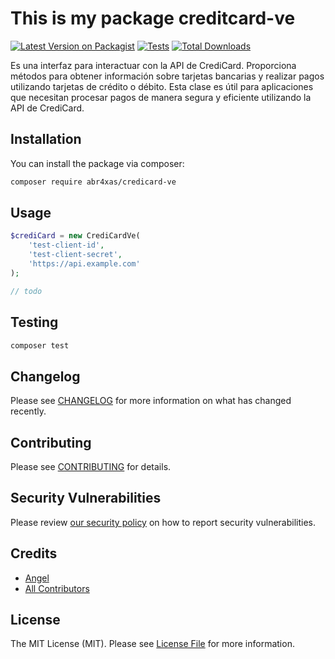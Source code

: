 # This is my package creditcard-ve

[![Latest Version on Packagist](https://img.shields.io/packagist/v/abr4xas/credicard-ve.svg?style=flat-square)](https://packagist.org/packages/abr4xas/credicard-ve)
[![Tests](https://img.shields.io/github/actions/workflow/status/abr4xas/credicard-ve/run-tests.yml?branch=master&label=tests&style=flat-square)](https://github.com/abr4xas/credicard-ve/actions/workflows/run-tests.yml)
[![Total Downloads](https://img.shields.io/packagist/dt/abr4xas/credicard-ve.svg?style=flat-square)](https://packagist.org/packages/abr4xas/credicard-ve)

Es una interfaz para interactuar con la API de CrediCard. Proporciona métodos para obtener información sobre tarjetas bancarias y realizar pagos utilizando tarjetas de crédito o débito. Esta clase es útil para aplicaciones que necesitan procesar pagos de manera segura y eficiente utilizando la API de CrediCard.

## Installation

You can install the package via composer:

```bash
composer require abr4xas/credicard-ve
```

## Usage

```php
$crediCard = new CrediCardVe(
    'test-client-id',
    'test-client-secret',
    'https://api.example.com'
);

// todo
```

## Testing

```bash
composer test
```

## Changelog

Please see [CHANGELOG](CHANGELOG.md) for more information on what has changed recently.

## Contributing

Please see [CONTRIBUTING](https://github.com/spatie/.github/blob/main/CONTRIBUTING.md) for details.

## Security Vulnerabilities

Please review [our security policy](../../security/policy) on how to report security vulnerabilities.

## Credits

- [Angel](https://github.com/abr4xas)
- [All Contributors](../../contributors)

## License

The MIT License (MIT). Please see [License File](LICENSE.md) for more information.
